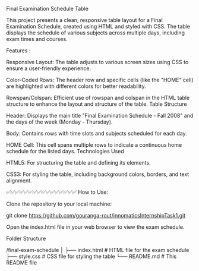 Final Examination Schedule Table

This project presents a clean, responsive table layout for a Final Examination Schedule, 
created using HTML and styled with CSS. 
The table displays the schedule of various subjects across multiple days, 
including exam times and courses.

Features :

Responsive Layout: The table adjusts to various screen sizes using CSS to ensure a user-friendly experience.

Color-Coded Rows: The header row and specific cells (like the "HOME" cell) are highlighted with different colors for better readability.

Rowspan/Colspan: Efficient use of rowspan and colspan in the HTML table structure to enhance the layout and structure of the table.
Table Structure

Header: Displays the main title "Final Examination Schedule - Fall 2008" and the days of the week (Monday - Thursday).

Body: Contains rows with time slots and subjects scheduled for each day.

HOME Cell: This cell spans multiple rows to indicate a continuous home schedule for the listed days.
Technologies Used

HTML5: For structuring the table and defining its elements.

CSS3: For styling the table, including background colors, borders, and text alignment.


✅✅✅✅✅✅✅✅✅✅✅✅✅✅✅✅
How to Use:

Clone the repository to your local machine:

git clone https://github.com/gouranga-rout/innomaticsInternshipTask1.git

Open the index.html file in your web browser to view the exam schedule.

Folder Structure

/final-exam-schedule
│
├── index.html  # HTML file for the exam schedule
├── style.css   # CSS file for styling the table
└── README.md   # This README file
